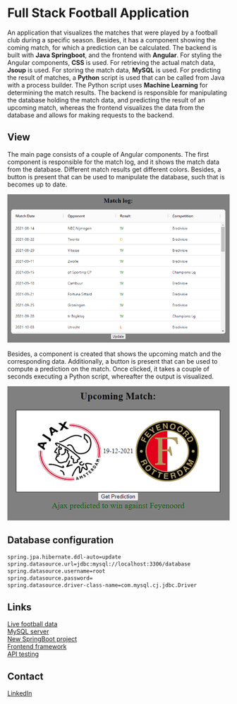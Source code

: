# Full Stack Football Application

An application that visualizes the matches that were played by a football club during a specific season. Besides, it has a component showing the coming match, for which a prediction can be calculated. The backend is built with **Java Springboot**, and the frontend with **Angular**. For styling the Angular components, **CSS** is used. For retrieving the actual match data, **Jsoup** is used. For storing the match data, **MySQL** is used. For predicting the result of matches, a **Python** script is used that can be called from Java with a process builder. The Python script uses **Machine Learning** for determining the match results. The backend is responsible for manipulating the database holding the match data, and predicting the result of an upcoming match, whereas the frontend visualizes the data from the database and allows for making requests to the backend.

## View

The main page consists of a couple of Angular components. The first component is responsible for the match log, and it shows the match data from the database. Different match results get different colors. Besides, a button is present that can be used to manipulate the database, such that is becomes up to date.

![MP](/main-page1.PNG)

Besides, a component is created that shows the upcoming match and the corresponding data. Additionally, a button is present that can be used to compute a prediction on the match. Once clicked, it takes a couple of seconds executing a Python script, whereafter the output is visualized.

![MP](/main-page2.PNG)

## Database configuration

```
spring.jpa.hibernate.ddl-auto=update
spring.datasource.url=jdbc:mysql://localhost:3306/database
spring.datasource.username=root
spring.datasource.password=
spring.datasource.driver-class-name=com.mysql.cj.jdbc.Driver
```

## Links

[Live football data](https://fbref.com/en/)\
[MySQL server](https://www.apachefriends.org/)\
[New SpringBoot project](https://start.spring.io/)\
[Frontend framework](https://angular.io/)\
[API testing](https://www.postman.com/)

## Contact

[LinkedIn](https://www.linkedin.com/in/michael-van-der-zwart-00a21314a/)